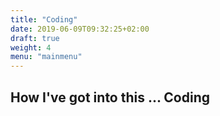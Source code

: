 ```yaml
---
title: "Coding"
date: 2019-06-09T09:32:25+02:00
draft: true
weight: 4
menu: "mainmenu"
---
```

## How I've got into this ... Coding